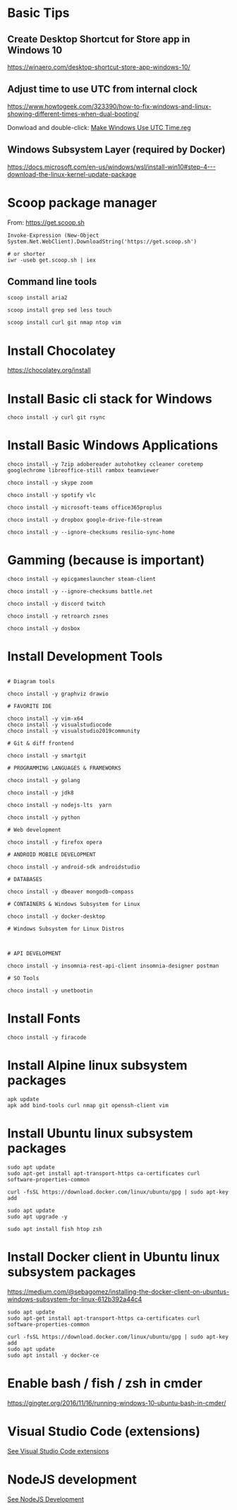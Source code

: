# Basic Tips

## Create Desktop Shortcut for Store app in Windows 10

https://winaero.com/desktop-shortcut-store-app-windows-10/ 

## Adjust time to use UTC from internal clock

https://www.howtogeek.com/323390/how-to-fix-windows-and-linux-showing-different-times-when-dual-booting/

Donwload and double-click: [Make Windows Use UTC Time.reg](Make%20Windows%20Use%20UTC%20Time.reg)

## Windows Subsystem Layer (required by Docker)

https://docs.microsoft.com/en-us/windows/wsl/install-win10#step-4---download-the-linux-kernel-update-package

# Scoop package manager

From: https://get.scoop.sh

```
Invoke-Expression (New-Object System.Net.WebClient).DownloadString('https://get.scoop.sh')

# or shorter
iwr -useb get.scoop.sh | iex
``` 

## Command line tools

```
scoop install aria2

scoop install grep sed less touch

scoop install curl git nmap ntop vim
```

# Install Chocolatey

https://chocolatey.org/install

# Install Basic cli stack for Windows 

```
choco install -y curl git rsync 
```

# Install Basic Windows Applications

```
choco install -y 7zip adobereader autohotkey ccleaner coretemp googlechrome libreoffice-still rambox teamviewer

choco install -y skype zoom

choco install -y spotify vlc

choco install -y microsoft-teams office365proplus

choco install -y dropbox google-drive-file-stream

choco install -y --ignore-checksums resilio-sync-home

```
# Gamming (because is important)


```
choco install -y epicgameslauncher steam-client

choco install -y --ignore-checksums battle.net

choco install -y discord twitch

choco install -y retroarch zsnes

choco install -y dosbox

```

# Install Development Tools

```

# Diagram tools

choco install -y graphviz drawio

# FAVORITE IDE

choco install -y vim-x64
choco install -y visualstudiocode 
choco install -y visualstudio2019community

# Git & diff frontend

choco install -y smartgit

# PROGRAMMING LANGUAGES & FRAMEWORKS

choco install -y golang

choco install -y jdk8

choco install -y nodejs-lts  yarn

choco install -y python

# Web development

choco install -y firefox opera

# ANDROID MOBILE DEVELOPMENT

choco install -y android-sdk androidstudio 

# DATABASES

choco install -y dbeaver mongodb-compass 

# CONTAINERS & Windows Subsystem for Linux

choco install -y docker-desktop

# Windows Subsystem for Linux Distros



# API DEVELOPMENT

choco install -y insomnia-rest-api-client insomnia-designer postman

# SO Tools

choco install -y unetbootin

```

# Install Fonts

```
choco install -y firacode
```

# Install Alpine linux subsystem packages 

```
apk update
apk add bind-tools curl nmap git openssh-client vim
```


# Install Ubuntu linux subsystem packages 

```
sudo apt update
sudo apt-get install apt-transport-https ca-certificates curl software-properties-common

curl -fsSL https://download.docker.com/linux/ubuntu/gpg | sudo apt-key add 

sudo apt update
sudo apt upgrade -y
 
sudo apt install fish htop zsh
```

# Install Docker client in Ubuntu linux subsystem packages 

https://medium.com/@sebagomez/installing-the-docker-client-on-ubuntus-windows-subsystem-for-linux-612b392a44c4

```
sudo apt update
sudo apt-get install apt-transport-https ca-certificates curl software-properties-common

curl -fsSL https://download.docker.com/linux/ubuntu/gpg | sudo apt-key add 
sudo apt update
sudo apt install -y docker-ce
```

# Enable bash / fish / zsh in cmder

https://gingter.org/2016/11/16/running-windows-10-ubuntu-bash-in-cmder/

# Visual Studio Code (extensions)

[See Visual Studio Code extensions](README-VisualStudioCode.md)

# NodeJS development

[See NodeJS Development](README-NodeJS.md)

